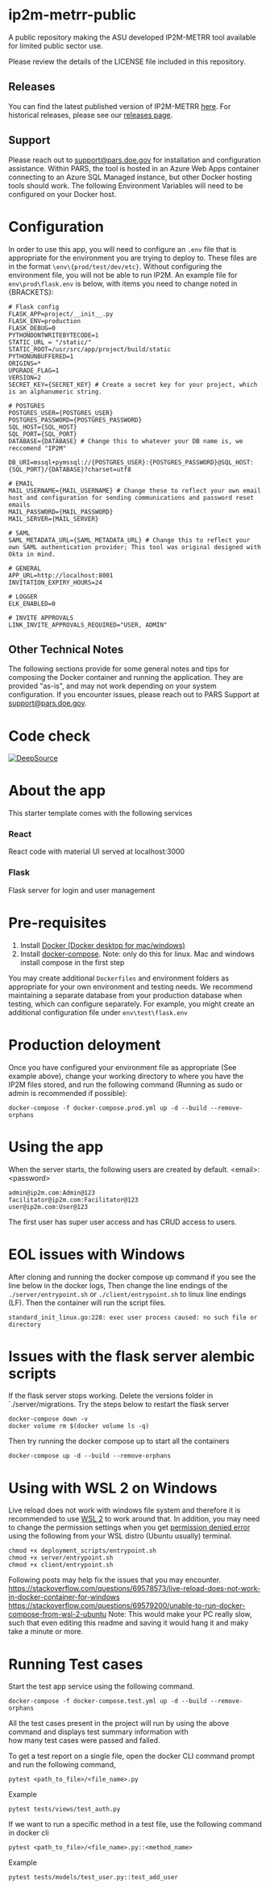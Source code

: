 # ip2m-metrr-public

A public repository making the ASU developed IP2M-METRR tool available for limited public sector use.

Please review the details of the LICENSE file included in this repository.

## Releases

You can find the latest published version of IP2M-METRR [here](https://github.com/PARS-DOE/ip2m-metrr-public/releases/latest). For historical releases, please see our [releases page](https://github.com/PARS-DOE/ip2m-metrr-public/releases).

## Support

Please reach out to <support@pars.doe.gov> for installation and configuration assistance. Within PARS, the tool is hosted in an Azure Web Apps container connecting to an Azure SQL Managed instance, but other Docker hosting tools should work. The following Environment Variables will need to be configured on your Docker host.

# Configuration

In order to use this app, you will need to configure an `.env` file that is appropriate for the environment you are trying to deploy to. These files are in the format `\env\{prod/test/dev/etc}`. Without configuring the environment file, you will not be able to run IP2M. An example file for `env\prod\flask.env` is below, with items you need to change noted in {BRACKETS}:

```{env}
# Flask config
FLASK_APP=project/__init__.py
FLASK_ENV=production
FLASK_DEBUG=0
PYTHONDONTWRITEBYTECODE=1
STATIC_URL = "/static/"
STATIC_ROOT=/usr/src/app/project/build/static
PYTHONUNBUFFERED=1
ORIGINS=*
UPGRADE_FLAG=1
VERSION=2
SECRET_KEY={SECRET_KEY} # Create a secret key for your project, which is an alphanumeric string.

# POSTGRES
POSTGRES_USER={POSTGRES_USER}
POSTGRES_PASSWORD={POSTGRES_PASSWORD}
SQL_HOST={SQL_HOST}
SQL_PORT={SQL_PORT}
DATABASE={DATABASE} # Change this to whatever your DB name is, we reccomend "IP2M"

DB_URI=mssql+pymssql://{POSTGRES_USER}:{POSTGRES_PASSWORD}@SQL_HOST:{SQL_PORT}/{DATABASE}?charset=utf8

# EMAIL 
MAIL_USERNAME={MAIL_USERNAME} # Change these to reflect your own email host and configuration for sending communications and password reset emails
MAIL_PASSWORD={MAIL_PASSWORD}
MAIL_SERVER={MAIL_SERVER}

# SAML
SAML_METADATA_URL={SAML_METADATA_URL} # Change this to reflect your own SAML authentication provider; This tool was original designed with Okta in mind.

# GENERAL
APP_URL=http://localhost:8001
INVITATION_EXPIRY_HOURS=24

# LOGGER
ELK_ENABLED=0

# INVITE APPROVALS
LINK_INVITE_APPROVALS_REQUIRED="USER, ADMIN"
```

## Other Technical Notes

The following sections provide for some general notes and tips for composing the Docker container and running the application. They are provided "as-is", and may not work depending on your system configuration. If you encounter issues, please reach out to PARS Support at <support@pars.doe.gov>.

# Code check

[![DeepSource](https://deepsource.io/gh/DTNetwork/react-starter-code.svg/?label=active+issues&show_trend=true&token=Lu2TeVuPbhiTifjoVPmO0Fff)](https://deepsource.io/gh/DTNetwork/react-starter-code/?ref=repository-badge)

# About the app

This starter template comes with the following services

### React

React code with material UI served at localhost:3000

### Flask

Flask server for login and user management

# Pre-requisites

1. Install [Docker (Docker desktop for mac/windows)](https://docs.docker.com/get-docker/)
2. Install [docker-compose](https://docs.docker.com/compose/install/). Note: only do this for linux. Mac and windows install compose in the first step

You may create additional `Dockerfiles` and environment folders as appropriate for your own environment and testing needs. We recommend maintaining a separate database from your production database when testing, which can configure separately. For example, you might create an additional configuration file under `env\test\flask.env`

# Production deloyment

Once you have configured your environment file as appropriate (See example above), change your working directory to where you have the IP2M files stored, and run the following command (Running as sudo or admin is recommended if possible):

    docker-compose -f docker-compose.prod.yml up -d --build --remove-orphans

# Using the app

When the server starts, the following users are created by default. \<email>:\<password>

    admin@ip2m.com:Admin@123
    facilitator@ip2m.com:Facilitator@123
    user@ip2m.com:User@123

The first user has super user access and has CRUD access to users.

# EOL issues with Windows

After cloning and running the docker compose up command if you see the line below in the docker logs, Then change the line endings of the `./server/entrypoint.sh` or `./client/entrypoint.sh` to linux line endings (LF). Then the container will run the script files.

```
standard_init_linux.go:228: exec user process caused: no such file or directory
```

# Issues with the flask server alembic scripts

If the flask server stops working. Delete the versions folder in `./server/migrations. Try the steps below to restart the flask server

```docker
docker-compose down -v
docker volume rm $(docker volume ls -q)
```

Then try running the docker compose up to start all the containers

```
docker-compose up -d --build --remove-orphans
```

# Using with WSL 2 on Windows

Live reload does not work with windows file system and therefore it is recommended to use [WSL 2](https://docs.docker.com/desktop/windows/wsl/) to work around that.
In addition, you may need to change the permission settings when you get [permission denied error](https://stackoverflow.com/questions/69579200/unable-to-run-docker-compose-from-wsl-2-ubuntu/69579356#69579356) using the following from your WSL distro (Ubuntu usually) terminal.

```
chmod +x deployment_scripts/entrypoint.sh
chmod +x server/entrypoint.sh
chmod +x client/entrypoint.sh
```

Following posts may help fix the issues that you may encounter.
<https://stackoverflow.com/questions/69578573/live-reload-does-not-work-in-docker-container-for-windows>
<https://stackoverflow.com/questions/69579200/unable-to-run-docker-compose-from-wsl-2-ubuntu>
Note: This would make your PC really slow, such that even editing this readme and saving it would hang it and maky take a minute or more.

# Running Test cases

Start the test app service using the following command.

```
docker-compose -f docker-compose.test.yml up -d --build --remove-orphans
```

All the test cases present in the project will run by using the above command and displays test summary information with  
how many test cases were passed and failed.

To get a test report on a single file, open the docker CLI command prompt and run the following command,

```command line
pytest <path_to_file>/<file_name>.py
```

Example

```command line
pytest tests/views/test_auth.py
```

If we want to run a specific method in a test file, use the following command in docker cli

```commandline
pytest <path_to_file>/<file_name>.py::<method_name>
```

Example

```commandline
pytest tests/models/test_user.py::test_add_user
```


